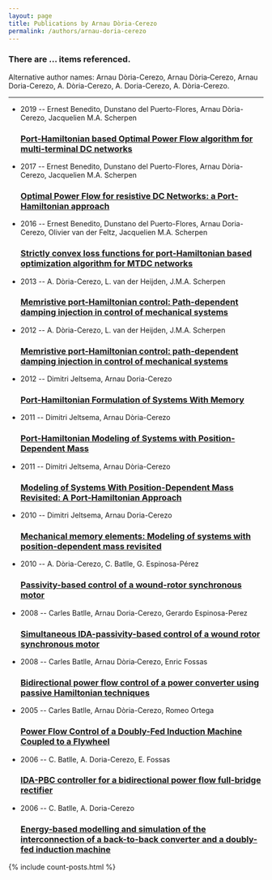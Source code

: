 ```yaml
---
layout: page
title: Publications by Arnau Dòria-Cerezo
permalink: /authors/arnau-doria-cerezo
---
```


<h3 id="number-posts">There are ... items referenced.</h3>
<p id='info-authors'>Alternative author names: Arnau Dòria-Cerezo, Arnau Dòria‐Cerezo, Arnau Doria-Cerezo, A. Dòria-Cerezo, A. Doria-Cerezo, A. Dòria-Cerezo.</p>
<hr />
<ul class="post-list">
<li><span class='post-meta'>2019 -- Ernest Benedito, Dunstano del Puerto-Flores, Arnau Dòria-Cerezo, Jacquelien M.A. Scherpen</span><h3><a class='post-link' href="{{ site.baseurl }}/port-hamiltonian-based-optimal-power-flow-algorithm-for-multi-terminal-dc-networks">Port-Hamiltonian based Optimal Power Flow algorithm for multi-terminal DC networks</a></h3></li>
<li><span class='post-meta'>2017 -- Ernest Benedito, Dunstano del Puerto-Flores, Arnau Dòria-Cerezo, Jacquelien M.A. Scherpen</span><h3><a class='post-link' href="{{ site.baseurl }}/optimal-power-flow-for-resistive-dc-networks-a-port-hamiltonian-approach">Optimal Power Flow for resistive DC Networks: a Port-Hamiltonian approach</a></h3></li>
<li><span class='post-meta'>2016 -- Ernest Benedito, Dunstano del Puerto-Flores, Arnau Doria-Cerezo, Olivier van der Feltz, Jacquelien M.A. Scherpen</span><h3><a class='post-link' href="{{ site.baseurl }}/strictly-convex-loss-functions-for-port-hamiltonian-based-optimization-algorithm-for-mtdc-networks">Strictly convex loss functions for port-Hamiltonian based optimization algorithm for MTDC networks</a></h3></li>
<li><span class='post-meta'>2013 -- A. Dòria-Cerezo, L. van der Heijden, J.M.A. Scherpen</span><h3><a class='post-link' href="{{ site.baseurl }}/memristive-port-hamiltonian-control-path-dependent-damping-injection-in-control-of-mechanical-systems">Memristive port-Hamiltonian control: Path-dependent damping injection in control of mechanical systems</a></h3></li>
<li><span class='post-meta'>2012 -- A. Dòria-Cerezo, L. van der Heijden, J.M.A. Scherpen</span><h3><a class='post-link' href="{{ site.baseurl }}/memristive-port-hamiltonian-control-path-dependent-damping-injection-in-control-of-mechanical-systems0">Memristive port-Hamiltonian control: path-dependent damping injection in control of mechanical systems</a></h3></li>
<li><span class='post-meta'>2012 -- Dimitri Jeltsema, Arnau Doria-Cerezo</span><h3><a class='post-link' href="{{ site.baseurl }}/port-hamiltonian-formulation-of-systems-with-memory">Port-Hamiltonian Formulation of Systems With Memory</a></h3></li>
<li><span class='post-meta'>2011 -- Dimitri Jeltsema, Arnau Dòria-Cerezo</span><h3><a class='post-link' href="{{ site.baseurl }}/port-hamiltonian-modeling-of-systems-with-position-dependent-mass">Port-Hamiltonian Modeling of Systems with Position-Dependent Mass</a></h3></li>
<li><span class='post-meta'>2011 -- Dimitri Jeltsema, Arnau Dòria-Cerezo</span><h3><a class='post-link' href="{{ site.baseurl }}/modeling-of-systems-with-position-dependent-mass-revisited-a-port-hamiltonian-approach">Modeling of Systems With Position-Dependent Mass Revisited: A Port-Hamiltonian Approach</a></h3></li>
<li><span class='post-meta'>2010 -- Dimitri Jeltsema, Arnau Doria-Cerezo</span><h3><a class='post-link' href="{{ site.baseurl }}/mechanical-memory-elements-modeling-of-systems-with-position-dependent-mass-revisited">Mechanical memory elements: Modeling of systems with position-dependent mass revisited</a></h3></li>
<li><span class='post-meta'>2010 -- A. Dòria-Cerezo, C. Batlle, G. Espinosa-Pérez</span><h3><a class='post-link' href="{{ site.baseurl }}/passivity-based-control-of-a-wound-rotor-synchronous-motor">Passivity-based control of a wound-rotor synchronous motor</a></h3></li>
<li><span class='post-meta'>2008 -- Carles Batlle, Arnau Doria-Cerezo, Gerardo Espinosa-Perez</span><h3><a class='post-link' href="{{ site.baseurl }}/simultaneous-ida-passivity-based-control-of-a-wound-rotor-synchronous-motor">Simultaneous IDA-passivity-based control of a wound rotor synchronous motor</a></h3></li>
<li><span class='post-meta'>2008 -- Carles Batlle, Arnau Dòria‐Cerezo, Enric Fossas</span><h3><a class='post-link' href="{{ site.baseurl }}/bidirectional-power-flow-control-of-a-power-converter-using-passive-hamiltonian-techniques">Bidirectional power flow control of a power converter using passive Hamiltonian techniques</a></h3></li>
<li><span class='post-meta'>2005 -- Carles Batlle, Arnau Dòria-Cerezo, Romeo Ortega</span><h3><a class='post-link' href="{{ site.baseurl }}/power-flow-control-of-a-doubly-fed-induction-machine-coupled-to-a-flywheel">Power Flow Control of a Doubly-Fed Induction Machine Coupled to a Flywheel</a></h3></li>
<li><span class='post-meta'>2006 -- C. Batlle, A. Doria-Cerezo, E. Fossas</span><h3><a class='post-link' href="{{ site.baseurl }}/ida-pbc-controller-for-a-bidirectional-power-flow-full-bridge-rectifier">IDA-PBC controller for a bidirectional power flow full-bridge rectifier</a></h3></li>
<li><span class='post-meta'>2006 -- C. Batlle, A. Doria-Cerezo</span><h3><a class='post-link' href="{{ site.baseurl }}/energy-based-modelling-and-simulation-of-the-interconnection-of-a-back-to-back-converter-and-a-doubly-fed-induction-machine">Energy-based modelling and simulation of the interconnection of a back-to-back converter and a doubly-fed induction machine</a></h3></li>

</ul>
{% include count-posts.html %}

